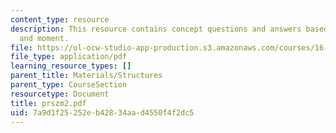 ```yaml
---
content_type: resource
description: This resource contains concept questions and answers based on forces
  and moment.
file: https://ol-ocw-studio-app-production.s3.amazonaws.com/courses/16-01-unified-engineering-i-ii-iii-iv-fall-2005-spring-2006/7a9d1f25252eb42834aad4550f4f2dc5_prszm2.pdf
file_type: application/pdf
learning_resource_types: []
parent_title: Materials/Structures
parent_type: CourseSection
resourcetype: Document
title: prszm2.pdf
uid: 7a9d1f25-252e-b428-34aa-d4550f4f2dc5
---
```

